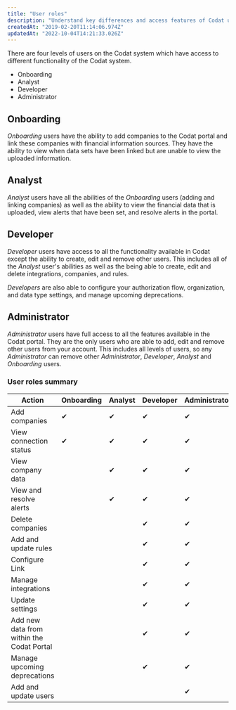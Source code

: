 ```yaml
---
title: "User roles"
description: "Understand key differences and access features of Codat user roles"
createdAt: "2019-02-20T11:14:06.974Z"
updatedAt: "2022-10-04T14:21:33.026Z"
---
```


There are four levels of users on the Codat system which have access to different functionality of the Codat system.

- Onboarding
- Analyst
- Developer
- Administrator

## Onboarding

_Onboarding_ users have the ability to add companies to the Codat portal and link these companies with financial information sources. They have the ability to view when data sets have been linked but are unable to view the uploaded information.

## Analyst

_Analyst_ users have all the abilities of the _Onboarding_ users (adding and linking companies) as well as the ability to view the financial data that is uploaded, view alerts that have been set, and resolve alerts in the portal.

## Developer

_Developer_ users have access to all the functionality available in Codat except the ability to create, edit and remove other users. This includes all of the _Analyst_ user's abilities as well as the being able to create, edit and delete integrations, companies, and rules.

_Developers_ are also able to configure your authorization flow, organization, and data type settings, and manage upcoming deprecations.

## Administrator

_Administrator_ users have full access to all the features available in the Codat portal. They are the only users who are able to add, edit and remove other users from your account. This includes all levels of users, so any _Administrator_ can remove other _Administrator_, _Developer_, _Analyst_ and _Onboarding_ users.

### User roles summary

| Action                                     	| Onboarding 	| Analyst 	| Developer 	| Administrator 	|
|-------------------------------------------	|------------	|---------	|-----------	|---------------	|
| Add companies                             	| ✔          	| ✔       	| ✔         	| ✔             	|
| View connection status                    	| ✔          	| ✔       	| ✔         	| ✔             	|
| View company data                         	|            	| ✔       	| ✔         	| ✔             	|
| View and resolve alerts                   	|            	| ✔       	| ✔         	| ✔             	|
| Delete companies                          	|            	|         	| ✔         	| ✔             	|
| Add and update rules                      	|            	|         	| ✔         	| ✔             	|
| Configure Link                            	|            	|         	| ✔         	| ✔             	|
| Manage integrations                       	|            	|         	| ✔         	| ✔             	|
| Update settings                           	|            	|         	| ✔         	| ✔             	|
| Add new data from within the Codat Portal 	|            	|         	| ✔         	| ✔             	|
| Manage upcoming deprecations              	|            	|         	| ✔         	| ✔             	|
| Add and update users                      	|            	|         	|           	| ✔             	|

